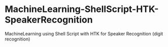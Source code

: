 # MachineLearning-ShellScript-HTK-SpeakerRecognition
MachineLearning using Shell Script with HTK for Speaker Recognition (digit recognition)
